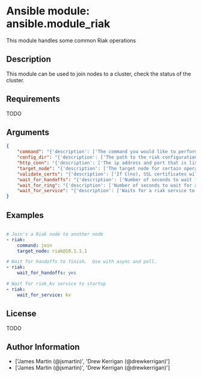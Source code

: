 # Ansible module: ansible.module_riak


This module handles some common Riak operations

## Description

This module can be used to join nodes to a cluster, check the status of the cluster.

## Requirements

TODO

## Arguments

``` json
{
    "command": "{'description': ['The command you would like to perform against the cluster.'], 'choices': ['ping', 'kv_test', 'join', 'plan', 'commit']}",
    "config_dir": "{'description': ['The path to the riak configuration directory'], 'default': '/etc/riak'}",
    "http_conn": "{'description': ['The ip address and port that is listening for Riak HTTP queries'], 'default': '127.0.0.1:8098'}",
    "target_node": "{'description': ['The target node for certain operations (join, ping)'], 'default': 'riak@127.0.0.1'}",
    "validate_certs": "{'description': ['If C(no), SSL certificates will not be validated. This should only be used on personally controlled sites using self-signed certificates.'], 'type': 'bool', 'default': True, 'version_added': '1.5.1'}",
    "wait_for_handoffs": "{'description': ['Number of seconds to wait for handoffs to complete.']}",
    "wait_for_ring": "{'description': ['Number of seconds to wait for all nodes to agree on the ring.']}",
    "wait_for_service": "{'description': ['Waits for a riak service to come online before continuing.'], 'choices': ['kv']}",
}
```

## Examples


``` yaml

# Join's a Riak node to another node
- riak:
    command: join
    target_node: riak@10.1.1.1

# Wait for handoffs to finish.  Use with async and poll.
- riak:
    wait_for_handoffs: yes

# Wait for riak_kv service to startup
- riak:
    wait_for_service: kv

```

## License

TODO

## Author Information
  - ['James Martin (@jsmartin)', 'Drew Kerrigan (@drewkerrigan)']
  - ['James Martin (@jsmartin)', 'Drew Kerrigan (@drewkerrigan)']
